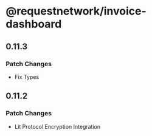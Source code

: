 # @requestnetwork/invoice-dashboard

## 0.11.3

### Patch Changes

- Fix Types

## 0.11.2

### Patch Changes

- Lit Protocol Encryption Integration
